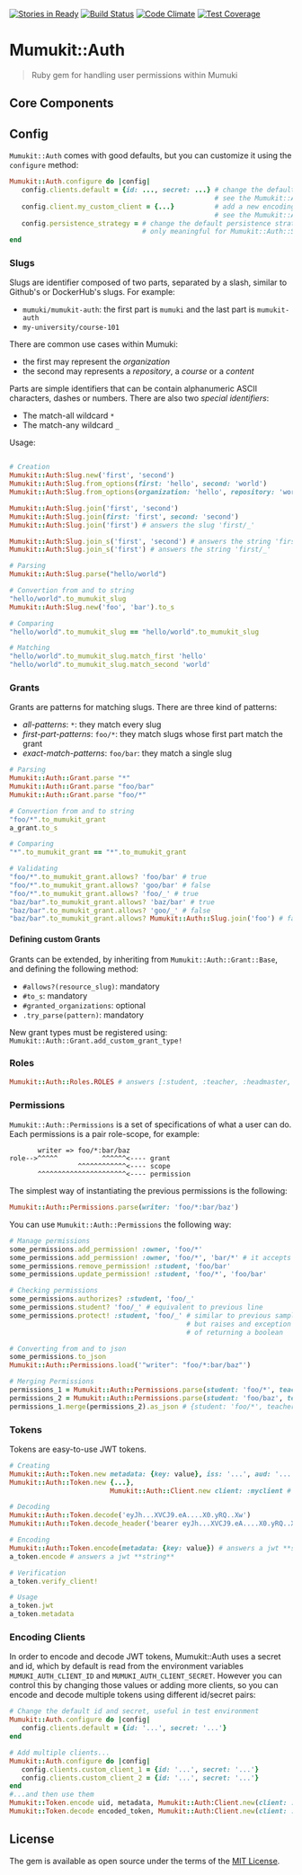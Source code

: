 [![Stories in Ready](https://badge.waffle.io/mumuki/mumukit-auth.png?label=ready&title=Ready)](https://waffle.io/mumuki/mumukit-auth)
[![Build Status](https://travis-ci.org/mumuki/mumukit-auth.svg?branch=master)](https://travis-ci.org/mumuki/mumukit-auth)
[![Code Climate](https://codeclimate.com/github/mumuki/mumukit-auth/badges/gpa.svg)](https://codeclimate.com/github/mumuki/mumukit-auth)
[![Test Coverage](https://codeclimate.com/github/mumuki/mumukit-auth/badges/coverage.svg)](https://codeclimate.com/github/mumuki/mumukit-auth)


# Mumukit::Auth

> Ruby gem for handling user permissions within Mumuki

## Core Components

## Config

`Mumukit::Auth` comes with good defaults, but you can customize it using the `configure` method:

```ruby
Mumukit::Auth.configure do |config|
   config.clients.default = {id: ..., secret: ...} # change the default encoding secrets,
                                                   # see the Mumukit::Auth::Client section above
   config.client.my_custom_client = {...}          # add a new encoding secret,
                                                   # see the Mumukit::Auth::Client section above
   config.persistence_strategy = # change the default persistence strategy,
                                 # only meaningful for Mumukit::Auth::Store, see above
end
```

### Slugs

Slugs are identifier composed of two parts, separated by a slash, similar to Github's or DockerHub's slugs. For example:

* `mumuki/mumukit-auth`: the first part is `mumuki` and the last part is `mumukit-auth`
* `my-university/course-101`

There are common use cases within Mumuki:

* the first may represent the _organization_
* the second may represents a _repository_, a _course_ or a _content_

Parts are simple identifiers that can be contain alphanumeric ASCII characters, dashes or numbers. There are also two _special identifiers_:

* The match-all wildcard `*`
* The match-any wildcard `_`

Usage:

```ruby

# Creation
Mumukit::Auth:Slug.new('first', 'second')
Mumukit::Auth:Slug.from_options(first: 'hello', second: 'world')
Mumukit::Auth:Slug.from_options(organization: 'hello', repository: 'world')

Mumukit::Auth:Slug.join('first', 'second')
Mumukit::Auth:Slug.join(first: 'first', second: 'second')
Mumukit::Auth:Slug.join('first') # answers the slug 'first/_'

Mumukit::Auth:Slug.join_s('first', 'second') # answers the string 'first/second'
Mumukit::Auth:Slug.join_s('first') # answers the string 'first/_'

# Parsing
Mumukit::Auth:Slug.parse("hello/world")

# Convertion from and to string
"hello/world".to_mumukit_slug
Mumukit::Auth:Slug.new('foo', 'bar').to_s

# Comparing
"hello/world".to_mumukit_slug == "hello/world".to_mumukit_slug

# Matching
"hello/world".to_mumukit_slug.match_first 'hello'
"hello/world".to_mumukit_slug.match_second 'world'
```

### Grants

Grants are patterns for matching slugs. There are three kind of patterns:

* _all-patterns_: `*`: they match every slug
* _first-part-patterns_: `foo/*`: they match slugs whose first part match the grant
* _exact-match-patterns_: `foo/bar`: they match a single slug

```ruby
# Parsing
Mumukit::Auth::Grant.parse "*"
Mumukit::Auth::Grant.parse "foo/bar"
Mumukit::Auth::Grant.parse "foo/*"

# Convertion from and to string
"foo/*".to_mumukit_grant
a_grant.to_s

# Comparing
"*".to_mumukit_grant == "*".to_mumukit_grant

# Validating
"foo/*".to_mumukit_grant.allows? 'foo/bar' # true
"foo/*".to_mumukit_grant.allows? 'goo/bar' # false
"foo/*".to_mumukit_grant.allows? 'foo/_' # true
"baz/bar".to_mumukit_grant.allows? 'baz/bar' # true
"baz/bar".to_mumukit_grant.allows? 'goo/_' # false
"baz/bar".to_mumukit_grant.allows? Mumukit::Auth::Slug.join('foo') # false
```

#### Defining custom Grants

Grants can be extended, by inheriting from `Mumukit::Auth::Grant::Base`, and defining the following method:

* `#allows?(resource_slug)`: mandatory
* `#to_s`: mandatory
* `#granted_organizations`: optional
* `.try_parse(pattern)`: mandatory

New grant types must be registered using: `Mumukit::Auth::Grant.add_custom_grant_type!`

### Roles

```ruby
Mumukit::Auth::Roles.ROLES # answers [:student, :teacher, :headmaster, :writer, :editor, :janitor, :owner]
```

### Permissions

`Mumukit::Auth::Permissions` is a set of specifications of what a user can do. Each permissions is a pair role-scope, for example:

```
       writer => foo/*:bar/baz
role-->^^^^^           ^^^^^^<---- grant
                 ^^^^^^^^^^^^<---- scope
       ^^^^^^^^^^^^^^^^^^^^^^<---- permission
```

The simplest way of instantiating the previous permissions is the following:

```ruby
Mumukit::Auth::Permissions.parse(writer: 'foo/*:bar/baz')
```

You can use `Mumukit::Auth::Permissions` the following way:

```ruby
# Manage permissions
some_permissions.add_permission! :owner, 'foo/*'
some_permissions.add_permission! :owner, 'foo/*', 'bar/*' # it accepts multiple permissions
some_permissions.remove_permission! :student, 'foo/bar'
some_permissions.update_permission! :student, 'foo/*', 'foo/bar'

# Checking permissions
some_permissions.authorizes? :student, 'foo/_'
some_permissions.student? 'foo/_' # equivalent to previous line
some_permissions.protect! :student, 'foo/_' # similar to previous samples,
                                            # but raises and exception instead
                                            # of returning a boolean

# Converting from and to json
some_permissions.to_json
Mumukit::Auth::Permissions.load('"writer": "foo/*:bar/baz"')

# Merging Permissions
permissions_1 = Mumukit::Auth::Permissions.parse(student: 'foo/*', teacher: 'foo/baz', owner: 'foobar/baz')
permissions_2 = Mumukit::Auth::Permissions.parse(student: 'foo/baz', teacher: 'foo/*', owner: 'bar/baz')
permissions_1.merge(permissions_2).as_json # {student: 'foo/*', teacher: 'foo/*', owner: 'foobar/baz:bar/baz' }
```

### Tokens

Tokens are easy-to-use JWT tokens.

```ruby
# Creating
Mumukit::Auth::Token.new metadata: {key: value}, iss: '...', aud: '...'
Mumukit::Auth::Token.new {...},
                         Mumukit::Auth::Client.new client: :myclient # use a custom client, see above

# Decoding
Mumukit::Auth::Token.decode('eyJh...XVCJ9.eA....X0.yRQ..Xw')
Mumukit::Auth::Token.decode_header('bearer eyJh...XVCJ9.eA....X0.yRQ..Xw')

# Encoding
Mumukit::Auth::Token.encode(metadata: {key: value}) # answers a jwt **string**
a_token.encode # answers a jwt **string**

# Verification
a_token.verify_client!

# Usage
a_token.jwt
a_token.metadata
```

### Encoding Clients

In order to encode and decode JWT tokens, Mumukit::Auth uses a secret and id, which by default is read from the environment
variables `MUMUKI_AUTH_CLIENT_ID` and `MUMUKI_AUTH_CLIENT_SECRET`. However you can control this by changing those values
or adding more clients, so you can encode and decode multiple tokens using different id/secret pairs:

```ruby
# Change the default id and secret, useful in test environment
Mumukit::Auth.configure do |config|
   config.clients.default = {id: '...', secret: '...'}
end

# Add multiple clients...
Mumukit::Auth.configure do |config|
   config.clients.custom_client_1 = {id: '...', secret: '...'}
   config.clients.custom_client_2 = {id: '...', secret: '...'}
end
#...and then use them
Mumukit::Token.encode uid, metadata, Mumukit::Auth:Client.new(client: :custom_client_1)
Mumukit::Token.decode encoded_token, Mumukit::Auth:Client.new(client: :custom_client_2)

```


## License

The gem is available as open source under the terms of the [MIT License](http://opensource.org/licenses/MIT).


